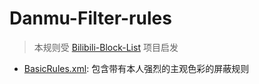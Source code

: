 # Danmu-Filter-rules

> 本规则受 [Bilibili-Block-List](https://github.com/jnxyp/Bilibili-Block-List) 项目启发

- [BasicRules.xml](https://github.com/jaywhen/Danmu-Filter-rules/blob/main/BasicRules.xml): 包含带有本人强烈的主观色彩的屏蔽规则

